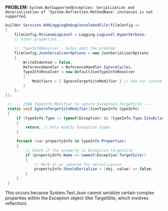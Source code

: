 
**PROBLEM:** `System.NotSupportedException: Serialization and deserialization of 'System.Reflection.MethodBase' instances is not supported.`

```C#
builder.Services.AddLoggingDebugConsoleAndFile(fileConfig =>
{
    fileConfig.MinimumLogLevel = Logging.LogLevel.HyperVerbose;
	// other properties...
	
	//  TypeInfoResolver - helps omit the problem
    fileConfig.JsonSerializerOptions = new JsonSerializerOptions
    {
        WriteIndented = false,
        ReferenceHandler = ReferenceHandler.IgnoreCycles,
        TypeInfoResolver = new DefaultJsonTypeInfoResolver
        {
            Modifiers = { IgnoreTargetSiteModifier } // Add our custom modifier
        }
    };
});
```

```C#
 // --- JSON TypeInfo Modifier to ignore Exception.TargetSite ---
 static void IgnoreTargetSiteModifier(JsonTypeInfo typeInfo)
 {
     if (typeInfo.Type != typeof(Exception) && !typeInfo.Type.IsSubclassOf(typeof(Exception)))
     {
         return; // Only modify Exception types
     }

     foreach (var propertyInfo in typeInfo.Properties)
     {
         // Check if the property is Exception.TargetSite
         if (propertyInfo.Name == nameof(Exception.TargetSite))
         {
             // Mark it as ignored for serialization
             propertyInfo.ShouldSerialize = (obj, value) => false;
         }
     }
 }
```

This occurs because System.Text.Json cannot serialize certain complex properties within the Exception object (like TargetSite, which involves reflection).